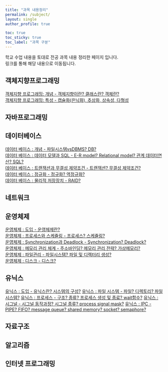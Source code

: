 ```yaml
---
title: "과목 내용정리"
permalink: /subject/
layout: single
author_profile: true

toc: true
toc_sticky: true
toc_label: "과목 구분"
---
```

학교 수업 내용을 토대로 전공 과목 내용 정리한 페이지 입니다.  
링크를 통해 해당 내용으로 이동됩니다.  


## 객체지향프로그래밍  
[객체지향 프로그래밍: 개념 - 객체지향이란? 클래스란? 객체란?](https://yuksangeun.github.io/subject/OOP1)  
[객체지향 프로그래밍: 특성 - 캡슐화(은닉화), 추상화, 상속성, 다형성](https://yuksangeun.github.io/subject/OOP2)  

## 자바프로그래밍  


## 데이터베이스  
[데이터 베이스 : 개념 - 파일시스템vsDBMS? DB?](https://yuksangeun.github.io/subject/Database1)  
[데이터 베이스 : 데이터 모델과 SQL - E-R model? Relational model? 관계 데이터연산? SQL?](https://yuksangeun.github.io/subject/Database2)  
[데이터 베이스 : 트랜잭션과 무결성 제약조건 - 트랜잭션? 무결성 제약조건?](https://yuksangeun.github.io/subject/Database3)  
[데이터 베이스 : 정규화 - 정규화? 역정규화?](https://yuksangeun.github.io/subject/Database4)  
[데이터 베이스 : 물리적 저장장치 - RAID?](https://yuksangeun.github.io/subject/Database5)  

## 네트워크  


## 운영체제 
[운영체제 : 도입 - 운영체제란?](https://yuksangeun.github.io/subject/OS1)  
[운영체제 : 프로세스와 스케쥴링 - 프로세스? 스케쥴링?](https://yuksangeun.github.io/subject/OS2)  
[운영체제 : Synchronization과 Deadlock - Synchronization? Deadlock?](https://yuksangeun.github.io/subject/OS3)  
[운영체제 : 메모리 관리 체계 - 주소바인딩? 메모리 관리 전략? 가상메모리?](https://yuksangeun.github.io/subject/OS4)  
[운영체제 : 파일관리 - 파일시스템? 파일 및 디렉터리 생성?](https://yuksangeun.github.io/subject/OS5)  
[운영체제 : 디스크 - 디스크?](https://yuksangeun.github.io/subject/OS6)  


## 유닉스  
[유닉스 : 도입 - 유닉스란? 시스템의 구성?](https://yuksangeun.github.io/subject/UNIX1)
[유닉스 : 파일 시스템 - 파일? 디렉토리? 파일시스템?](https://yuksangeun.github.io/subject/UNIX2)
[유닉스 : 프로세스 - 구조? 종류? 프로세스 생성 및 종료? wait함수?](https://yuksangeun.github.io/subject/UNIX3)
[유닉스 : 시그널 - 시그널 동작과정? 시그널 종류? process signal mask?](https://yuksangeun.github.io/subject/UNIX4)
[유닉스 : IPC - PIPE? FIFO? message queue? shared memory? socket? semaphore?](https://yuksangeun.github.io/subject/UNIX5)

## 자료구조  


## 알고리즘  


## 인터넷 프로그래밍  

